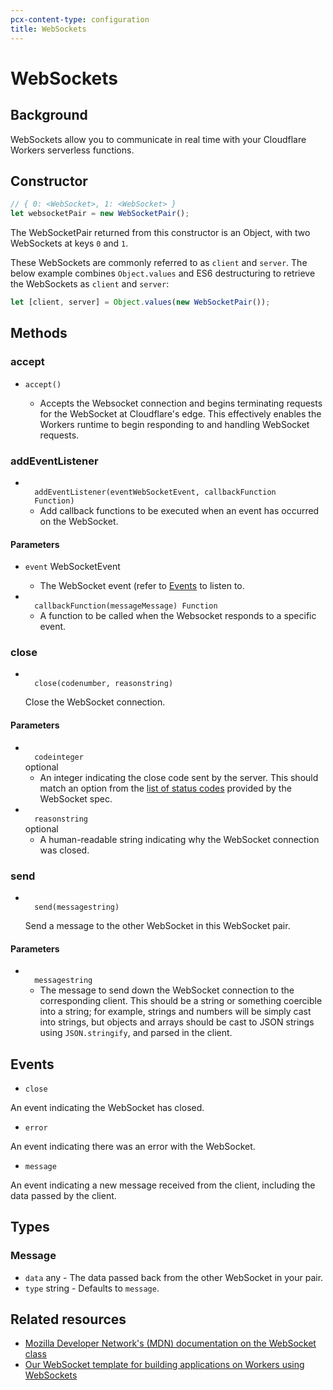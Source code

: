 ```yaml
---
pcx-content-type: configuration
title: WebSockets
---
```


# WebSockets

## Background

WebSockets allow you to communicate in real time with your Cloudflare Workers serverless functions.

## Constructor

```js
// { 0: <WebSocket>, 1: <WebSocket> }
let websocketPair = new WebSocketPair();
```

The WebSocketPair returned from this constructor is an Object, with two WebSockets at keys `0` and `1`.

These WebSockets are commonly referred to as `client` and `server`. The below example combines `Object.values` and ES6 destructuring to retrieve the WebSockets as `client` and `server`:

```js
let [client, server] = Object.values(new WebSocketPair());
```

## Methods

### accept

<Definitions>

- <Code>accept()</Code>

  - Accepts the Websocket connection and begins terminating requests for the WebSocket at Cloudflare's edge. This effectively enables the Workers runtime to begin responding to and handling WebSocket requests.

</Definitions>

### addEventListener

<Definitions>

- <Code>
    addEventListener(event<ParamType>WebSocketEvent</ParamType>, callbackFunction
    <ParamType>Function</ParamType>)
  </Code>

  - Add callback functions to be executed when an event has occurred on the WebSocket.

</Definitions>

#### Parameters

<Definitions>

- `event` <TypeLink href="#events">WebSocketEvent</TypeLink>

  - The WebSocket event (refer to [Events](/runtime-apis/websockets#events) to listen to.

- <Code>
    callbackFunction(message<TypeLink href="#message">Message</TypeLink>) <Type>Function</Type>
  </Code>

  - A function to be called when the Websocket responds to a specific event.

</Definitions>

### close

- <Code>
    close(code<ParamType>number</ParamType>, reason<ParamType>string</ParamType>)
  </Code>

  Close the WebSocket connection.

#### Parameters

<Definitions>

- <Code>
    code<ParamType>integer</ParamType>
  </Code> <PropMeta>optional</PropMeta>

  - An integer indicating the close code sent by the server. This should match an option from the [list of status codes](https://developer.mozilla.org/en-US/docs/Web/API/CloseEvent#status_codes) provided by the WebSocket spec.

- <Code>
    reason<ParamType>string</ParamType>
  </Code> <PropMeta>optional</PropMeta>

  - A human-readable string indicating why the WebSocket connection was closed.

</Definitions>

### send

- <Code>
    send(message<ParamType>string</ParamType>)
  </Code>

  Send a message to the other WebSocket in this WebSocket pair.

#### Parameters

<Definitions>

- <Code>
    message<ParamType>string</ParamType>
  </Code>

  - The message to send down the WebSocket connection to the corresponding client. This should be a string or something coercible into a string; for example, strings and numbers will be simply cast into strings, but objects and arrays should be cast to JSON strings using <code>JSON.stringify</code>, and parsed in the client.

</Definitions>

## Events

- `close`

An event indicating the WebSocket has closed.

- `error`

An event indicating there was an error with the WebSocket.

- `message`

An event indicating a new message received from the client, including the data passed by the client.

## Types

### Message

<Definitions>

- `data` <Type>any</Type> - The data passed back from the other WebSocket in your pair.
- `type` <Type>string</Type> - Defaults to `message`.

</Definitions>

## Related resources

- [Mozilla Developer Network's (MDN) documentation on the WebSocket class](https://developer.mozilla.org/en-US/docs/Web/API/WebSocket)
- [Our WebSocket template for building applications on Workers using WebSockets](https://github.com/cloudflare/websocket-template)